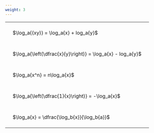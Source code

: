 ```yaml
---
weight: 3
---
```


<style type="text/css">
#T_09866 th.col_heading {
  text-align: left;
  font-size: 1em;
}
#T_09866 td {
  text-align: left;
  font-size: 1em;
  padding: 1.5em;
}
</style>
<table id="T_09866">
  <thead>
  </thead>
  <tbody>
    <tr>
      <td id="T_09866_row0_col0" class="data row0 col0" >$\log_a{(xy)} = \log_a{x} + log_a{y}$</td>
    </tr>
    <tr>
      <td id="T_09866_row1_col0" class="data row1 col0" >$\log_a{\left(\dfrac{x}{y}\right)} = \log_a{x} - log_a{y}$</td>
    </tr>
    <tr>
      <td id="T_09866_row2_col0" class="data row2 col0" >$\log_a{x^n} = n\log_a{x}$</td>
    </tr>
    <tr>
      <td id="T_09866_row3_col0" class="data row3 col0" >$\log_a{\left(\dfrac{1}{x}\right)} = -\log_a{x}$</td>
    </tr>
    <tr>
      <td id="T_09866_row4_col0" class="data row4 col0" >$\log_a{x} = \dfrac{\log_b{x}}{\log_b{a}}$</td>
    </tr>
  </tbody>
</table>
